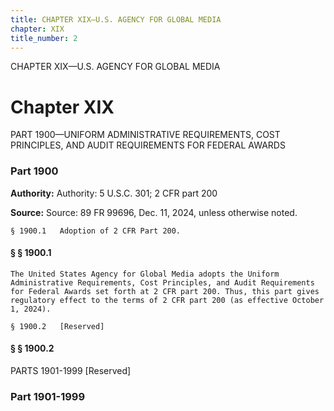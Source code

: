 ```yaml
---
title: CHAPTER XIX—U.S. AGENCY FOR GLOBAL MEDIA
chapter: XIX
title_number: 2
---
```


CHAPTER XIX—U.S. AGENCY FOR GLOBAL MEDIA

# Chapter XIX

  PART 1900—UNIFORM ADMINISTRATIVE REQUIREMENTS, COST PRINCIPLES, AND AUDIT REQUIREMENTS FOR FEDERAL AWARDS

### Part 1900

**Authority:** Authority: 5 U.S.C. 301; 2 CFR part 200

**Source:** Source: 89 FR 99696, Dec. 11, 2024, unless otherwise noted.

    § 1900.1   Adoption of 2 CFR Part 200.

#### § § 1900.1

    The United States Agency for Global Media adopts the Uniform Administrative Requirements, Cost Principles, and Audit Requirements for Federal Awards set forth at 2 CFR part 200. Thus, this part gives regulatory effect to the terms of 2 CFR part 200 (as effective October 1, 2024).

    § 1900.2   [Reserved]

#### § § 1900.2

  PARTS 1901-1999 [Reserved]

### Part 1901-1999

